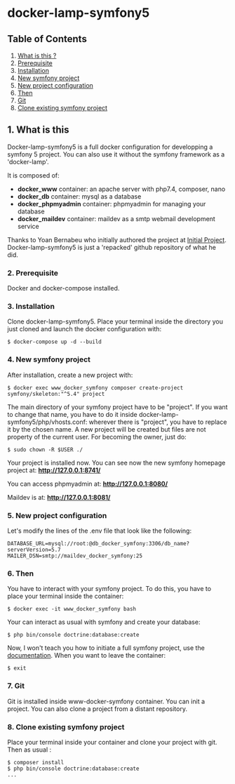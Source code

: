# docker-lamp-symfony5

## Table of Contents
1. [What is this ?](#1-what-is-this)
2. [Prerequisite](#2-prerequisites)
3. [Installation](#3-installation)
4. [New symfony project](#4-new-symfony-project)
5. [New project configuration](#5-new-project-configuration)
6. [Then](#6-then)
7. [Git](#7-git)
8. [Clone existing symfony project](#8-clone-existing-symfony-project)


## 1. What is this

Docker-lamp-symfony5 is a full docker configuration for developping a symfony 5 project. You can also use it without the symfony framework as a 'docker-lamp'.

It is composed of:
- **docker_www** container: an apache server with php7.4, composer, nano 
- **docker_db** container: mysql as a database                          
- **docker_phpmyadmin** container: phpmyadmin for managing your database        
- **docker_maildev** container: maildev as a smtp webmail development service

Thanks to Yoan Bernabeu who initially authored the project at [Initial Project](https://gitlab.com/yoandev.co/environnement-de-developpement-symfony-5-avec-docker-et-docker-compose/). Docker-lamp-symfony5 is just a 'repacked' github repository of what he did.



### 2. Prerequisite

Docker and docker-compose installed.



### 3. Installation

Clone docker-lamp-symfony5.
Place your terminal inside the directory you just cloned and launch the docker configuration with:
```
$ docker-compose up -d --build
```


### 4. New symfony project

After installation, create a new project with:
```
$ docker exec www_docker_symfony composer create-project symfony/skeleton:"^5.4" project
```
The main directory of your symfony project have to be "project". If you want to change that name, you have to do it inside docker-lamp-symfony5/php/vhosts.conf: wherever there is "project", you have to replace it by the chosen name.
A new project will be created but files are not property of the current user. For becoming the owner, just do:
```
$ sudo chown -R $USER ./
```

Your project is installed now. You can see now the new symfony homepage project at:
**http://127.0.0.1:8741/**

You can access phpmyadmin at:
**http://127.0.0.1:8080/**

Maildev is at:
**http://127.0.0.1:8081/**



### 5. New project configuration

Let's modify the lines of the .env file that look like the following:
```
DATABASE_URL=mysql://root:@db_docker_symfony:3306/db_name?serverVersion=5.7
MAILER_DSN=smtp://maildev_docker_symfony:25
```



### 6. Then

You have to interact with your symfony project. To do this, you have to place your terminal inside the container:
```
$ docker exec -it www_docker_symfony bash
```
Your can interact as usual with symfony and create your database:
```
$ php bin/console doctrine:database:create
```
Now, I won't teach you how to initiate a full symfony project, use the [documentation](https://symfony.com/).
When you want to leave the container:
```
$ exit
```



### 7. Git

Git is installed inside www-docker-symfony container. You can init a project. You can also clone a project from a distant repository.



### 8. Clone existing symfony project

Place your terminal inside your container and clone your project with git. Then as usual :
```
$ composer install
$ php bin/console doctrine:database:create
...
```
